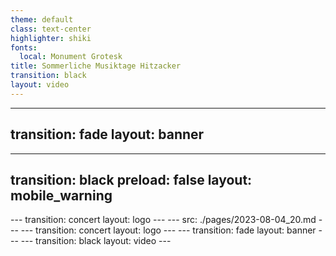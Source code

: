 ```yaml
---
theme: default
class: text-center
highlighter: shiki
fonts:
  local: Monument Grotesk
title: Sommerliche Musiktage Hitzacker
transition: black
layout: video
---
```

---
transition: fade
layout: banner
---
---
transition: black
preload: false
layout: mobile_warning
---
<AudioPlayer audioSrc="./img/audio_alert.mp3" />
---
transition: concert
layout: logo
---
---
src: ./pages/2023-08-04_20.md
---
---
transition: concert
layout: logo
---
---
transition: fade
layout: banner
---
---
transition: black
layout: video
---
